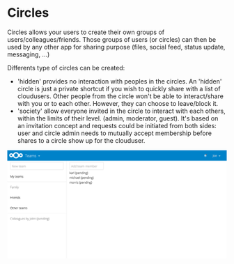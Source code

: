 # Circles

Circles allows your users to create their own groups of users/colleagues/friends. 
Those groups of users (or circles) can then be used by any other app for sharing purpose 
(files, social feed, status update, messaging, ...) 

Differents type of circles can be created:

- 'hidden' provides no interaction with peoples in the circles. An 'hidden' circle is just 
a private shortcut if you wish to quickly share with a list of cloudusers. Other people from the circle 
won't be able to interact/share with you or to each other. However, they can choose to leave/block it.
- 'society' allow everyone invited in the circle to interact with each others, within the limits of their 
level. (admin, moderator, guest).
It's based on an invitation concept and requests could be initiated from both sides:
user and circle admin needs to mutually accept membership before shares to a circle show up for the clouduser.

![example screenshot](example.png)
